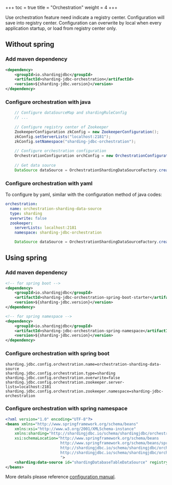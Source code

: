 +++
toc = true
title = "Orchestration"
weight = 4
+++

Use orchestration feature need indicate a registry center. Configuration will save into registry center. Configuration can overwrite by local when every application startup, or load from registry center only.  

## Without spring

### Add maven dependency

```xml
<dependency>
    <groupId>io.shardingjdbc</groupId>
    <artifactId>sharding-jdbc-orchestration</artifactId>
    <version>${sharding-jdbc.version}</version>
</dependency>
```

### Configure orchestration with java

```java
    // Configure dataSourceMap and shardingRuleConfig
    // ...
    
    // Configure registry center of Zookeeper
    ZookeeperConfiguration zkConfig = new ZookeeperConfiguration();
    zkConfig.setServerLists("localhost:2181");
    zkConfig.setNamespace("sharding-jdbc-orchestration");
    
    // Configure orchestration configuration
    OrchestrationConfiguration orchConfig = new OrchestrationConfiguration("orchestration-sharding-data-source", zkConfig, false, OrchestrationConfiguration.SHARDING);
    
    // Get data source
    DataSource dataSource = OrchestrationShardingDataSourceFactory.createDataSource(dataSourceMap, shardingRuleConfig, new ConcurrentHashMap(), new Properties());
```

### Configure orchestration with yaml

To configure by yaml, similar with the configuration method of java codes:

```yaml
orchestration:
  name: orchestration-sharding-data-source
  type: sharding
  overwrite: false
  zookeeper:
    serverLists: localhost:2181
    namespace: sharding-jdbc-orchestration
```

```java
    DataSource dataSource = OrchestrationShardingDataSourceFactory.createDataSource(yamlFile);
```

## Using spring

### Add maven dependency

```xml
<!-- for spring boot -->
<dependency>
    <groupId>io.shardingjdbc</groupId>
    <artifactId>sharding-jdbc-orchestration-spring-boot-starter</artifactId>
    <version>${sharding-jdbc.version}</version>
</dependency>

<!-- for spring namespace -->
<dependency>
    <groupId>io.shardingjdbc</groupId>
    <artifactId>sharding-jdbc-orchestration-spring-namespace</artifactId>
    <version>${sharding-jdbc.version}</version>
</dependency>
```

### Configure orchestration with spring boot

```properties
sharding.jdbc.config.orchestration.name=orchestration-sharding-data-source
sharding.jdbc.config.orchestration.type=sharding
sharding.jdbc.config.orchestration.overwrite=false
sharding.jdbc.config.orchestration.zookeeper.server-lists=localhost:2181
sharding.jdbc.config.orchestration.zookeeper.namespace=sharding-jdbc-orchestration
```

### Configure orchestration with spring namespace

```xml
<?xml version="1.0" encoding="UTF-8"?>
<beans xmlns="http://www.springframework.org/schema/beans"
    xmlns:xsi="http://www.w3.org/2001/XMLSchema-instance" 
    xmlns:sharding="http://shardingjdbc.io/schema/shardingjdbc/orchestration/sharding" 
    xsi:schemaLocation="http://www.springframework.org/schema/beans 
                        http://www.springframework.org/schema/beans/spring-beans.xsd
                        http://shardingjdbc.io/schema/shardingjdbc/orchestration/sharding 
                        http://shardingjdbc.io/schema/shardingjdbc/orchestration/sharding/sharding.xsd
                        ">
    <sharding:data-source id="shardingDatabaseTableDataSource" registry-center-ref="regCenter" />
</beans>
```

More details please reference [configuration manual](/manual/sharding-jdbc/configuration/).
